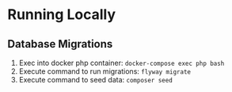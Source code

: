 # Running Locally

## Database Migrations

1. Exec into docker php container: `docker-compose exec php bash`
2. Execute command to run migrations: `flyway migrate`
3. Execute command to seed data: `composer seed`
